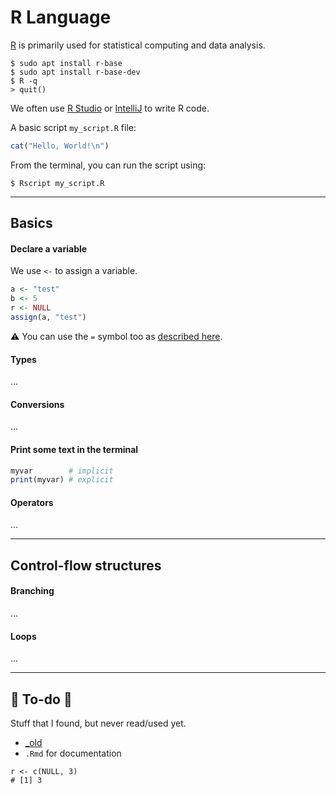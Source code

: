 # R Language

<div class="row row-cols-md-2"><div>

[R](https://www.r-project.org/) is primarily used for statistical computing and data analysis.

```shell!
$ sudo apt install r-base
$ sudo apt install r-base-dev
$ R -q
> quit()
```

We often use [R Studio](https://www.rstudio.com/) or [IntelliJ](https://plugins.jetbrains.com/plugin/6632-r-language-for-intellij) to write R code.
</div><div>

A basic script `my_script.R` file:

```R
cat("Hello, World!\n")
```

From the terminal, you can run the script using:

```shell!
$ Rscript my_script.R
```
</div></div>

<hr class="sep-both">

## Basics

<div class="row row-cols-lg-2"><div>

#### Declare a variable

We use `<-` to assign a variable.

```R
a <- "test"
b <- 5
r <- NULL
assign(a, "test")
```

⚠️ You can use the `=` symbol too as [described here](https://developer.r-project.org/equalAssign.html).

#### Types

...

#### Conversions

...
</div><div>

#### Print some text in the terminal

```R
myvar        # implicit
print(myvar) # explicit
```

#### Operators

...
</div></div>

<hr class="sep-both">

## Control-flow structures

<div class="row row-cols-lg-2"><div>

#### Branching

...
</div><div>

#### Loops

...
</div></div>

<hr class="sep-both">

## 👻 To-do 👻

Stuff that I found, but never read/used yet.

<div class="row row-cols-md-2"><div>

* [_old](_old.md)
* `.Rmd` for documentation

```
r <- c(NULL, 3)
# [1] 3
```
</div><div>
</div></div>